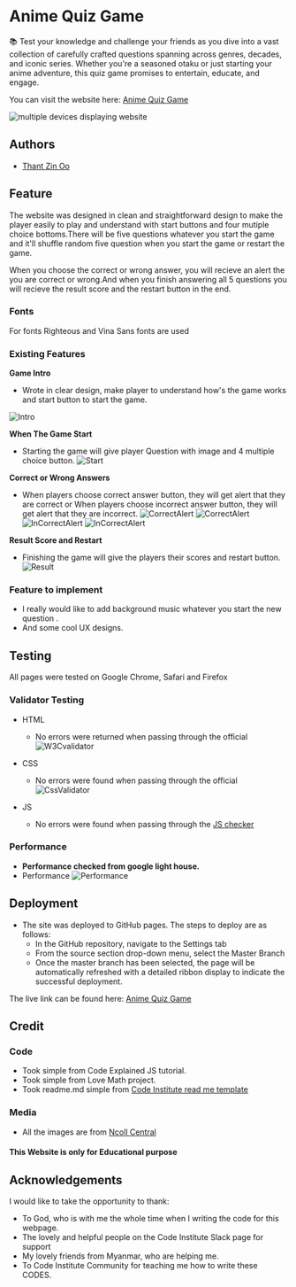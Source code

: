 # Anime Quiz Game

📚 Test your knowledge and challenge your friends as you dive into a vast collection of carefully crafted questions spanning across genres, decades, and iconic series. Whether you're a seasoned otaku or just starting your anime adventure, this quiz game promises to entertain, educate, and engage.

You can visit the website here: [Anime Quiz Game](https://thomasthantzin.github.io/anime-quiz/)

![multiple devices displaying website](media/responsive.png)

## Authors

- [Thant Zin Oo](https://github.com/ThomasThantZin)

## Feature

The website was designed in clean and straightforward design to make the player easily to play and understand with start buttons and four mutiple choice bottoms.There will be five questions whatever you start the game and it'll shuffle random five question when you start the game or restart the game.

When you choose the correct or wrong answer, you will recieve an alert the you are correct or wrong.And when you finish answering all 5 questions you will recieve the result score and the restart button in the end.

### Fonts

For fonts Righteous and Vina Sans fonts are used

### Existing Features

 **Game Intro**
- Wrote in clear design, make player to understand how's the game works and start button to start the game.

![Intro](media/intro.png)

 **When The Game Start**
- Starting the game will give player Question with image and 4 multiple choice button.
![Start](media/start.png)

**Correct or Wrong Answers**
- When players choose correct answer button, they will get alert that they are correct or When players choose incorrect answer button, they will get alert that they are incorrect.
![CorrectAlert](media/correct-alert.png)
![CorrectAlert](media/correct.png)
![InCorrectAlert](media/incorrect-alert.png)
![InCorrectAlert](media/correct.png)

**Result Score and Restart**
- Finishing the game will give the players their scores and restart button.
![Result](media/result.png)
### Feature to implement

- I really would like to add background music whatever you start the new question .
- And some cool UX designs.


## Testing

All pages were tested on Google Chrome, Safari and Firefox

### Validator Testing

- HTML

  - No errors were returned when passing through the official 
  ![W3Cvalidator](media/html-validator.png)

- CSS

  - No errors were found when passing through the official
 ![CssValidator](media/css-validator.png)

- JS

  - No errors were found when passing through the [JS checker](https://jshint.com/)
  
### Performance

- **Performance checked from google light house.** 
-  Performance
  ![Performance](media/lighthouse.png)

## Deployment

- The site was deployed to GitHub pages. The steps to deploy are as follows:
  - In the GitHub repository, navigate to the Settings tab
  - From the source section drop-down menu, select the Master Branch
  - Once the master branch has been selected, the page will be automatically refreshed with a detailed ribbon display to indicate the successful deployment.

The live link can be found here: [Anime Quiz Game](https://thomasthantzin.github.io/anime-quiz/)

## Credit

### Code

- Took simple from Code Explained JS tutorial.
- Took simple from Love Math project.
- Took readme.md simple  from [Code Institute read me template](https://github.com/Code-Institute-Solutions/readme-template)

### Media

- All the images are from [Ncoll Central](https://art.ncoll-central.com/)

#### This Website is only for Educational purpose

## Acknowledgements

I would like to take the opportunity to thank:

- To God, who is with me the whole time when I writing the code for this webpage.
- The lovely and helpful people on the Code Institute Slack page for support
- My lovely friends from Myanmar, who are helping me.
- To Code Institute Community for teaching me how to write these CODES.
  
